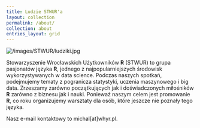 ```yaml
---
title: Ludzie STWUR'a 
layout: collection
permalink: /about/
collection: about
entries_layout: grid
---
```

![/images/STWUR/ludziki.jpg](/STWUR/images/STWUR/ludziki.jpg)

Stowarzyszenie Wrocławskich Użytkowników **R** (STWUR) to grupa pasjonatów języka **R**, jednego z najpopularniejszych środowisk wykorzystywanych w data science. Podczas naszych spotkań, podejmujemy tematy z pogranicza statystyki, uczenia maszynowego i big data. Zrzeszamy zarówno początkujących jak i doświadczonych miłośników **R** zarówno z biznesu jak i nauki. Ponieważ naszym celem jest promowanie **R**, co roku organizujemy warsztaty dla osób, które jeszcze nie poznały tego języka.

Nasz e-mail kontaktowy to michal[at]whyr.pl.
